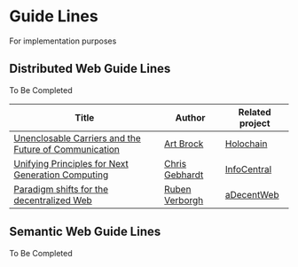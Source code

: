 Guide Lines
==
For implementation purposes

Distributed Web Guide Lines
-
To Be Completed

<table>
    <thead>
        <tr>
            <th>Title</th>
            <th>Author</th>
            <th>Related project</th>
        </tr>
    </thead>
    <tbody>
        <tr>
            <td><a href="https://medium.com/holochain/unenclosable-carriers-and-the-future-of-communication-4ac6045ac894">Unenclosable Carriers and the Future of Communication</a></td>
            <td><a href="https://twitter.com/artbrock">Art Brock</a></td>
            <td><a href="https://holochain.org/">Holochain</a></td></td>
        </tr>
        <tr>
            <td><a href="https://infocentral.org/drafts/PrinciplesDraft.html#use-only-hash-based-identity-and-referencing-for-persistent-data">Unifying Principles for Next Generation Computing</a></td>
            <td><a href="https://twitter.com/ChrisGebhardtIC">Chris Gebhardt</a></td>
            <td><a href="https://infocentral.org/">InfoCentral</a></td>
        </tr>
        <tr>
            <td><a href="https://ruben.verborgh.org/blog/2017/12/20/paradigm-shifts-for-the-decentralized-web/">Paradigm shifts for the decentralized Web</a></td>
            <td><a href="https://twitter.com/RubenVerborgh">Ruben Verborgh</a></td>
            <td><a href="https://adecentweb.org/">aDecentWeb</a></td>
        </tr>
    </tbody>
</table>

Semantic Web Guide Lines
-
To Be Completed

